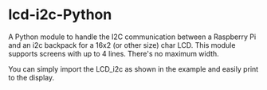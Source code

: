 # lcd-i2c-Python

A Python module to handle the I2C communication between a Raspberry Pi and an
i2c backpack for a 16x2 (or other size) char LCD.
This module supports screens with up to 4 lines. There's no maximum width.

You can simply import the LCD_i2c as shown in the example and easily print to the
display.
